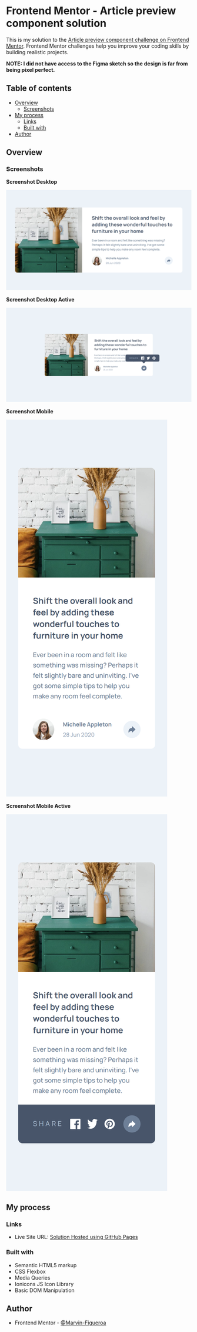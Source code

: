 # Frontend Mentor - Article preview component solution

This is my solution to the [Article preview component challenge on Frontend Mentor](https://www.frontendmentor.io/challenges/article-preview-component-dYBN_pYFT). Frontend Mentor challenges help you improve your coding skills by building realistic projects.

**NOTE: I did not have access to the Figma sketch so the design is far from being pixel perfect.**

## Table of contents

- [Overview](#overview)
  - [Screenshots](#screenshots)
- [My process](#my-process)
  - [Links](#links)
  - [Built with](#built-with)
- [Author](#author)

## Overview

### Screenshots

**Screenshot Desktop**

![](./Screenshot-Desktop.png)

**Screenshot Desktop Active**

![](./Screenshot-Desktop-Active.png)

**Screenshot Mobile**

![](./Screenshot-Mobile.png)

**Screenshot Mobile Active**

![](./Screenshot-Mobile-Active.png)

## My process

### Links

- Live Site URL: [Solution Hosted using GitHub Pages](https://marvin-figueroa.github.io/article-preview-component/)

### Built with

- Semantic HTML5 markup
- CSS Flexbox
- Media Queries
- Ionicons JS Icon Library
- Basic DOM Manipulation

## Author

- Frontend Mentor - [@Marvin-Figueroa](https://www.frontendmentor.io/profile/Marvin-Figueroa)
